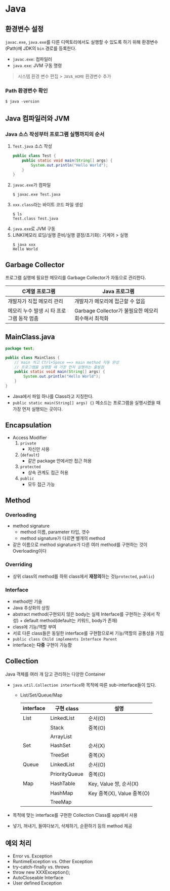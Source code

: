 # Java

## 환경변수 설정

`javac.exe`, `java.exe`를 다른 디렉토리에서도 실행할 수 있도록 하기 위해 환경변수(Path)에 JDK의 `bin` 경로를 등록한다.

- `javac.exe`: 컴파일러
- `java.exe`: JVM 구동 명령

>  시스템 환경 변수 편집 > `JAVA_HOME` 환경변수 추가

### Path 환경변수 확인

```shell
$ java -version
```



## Java 컴파일러와 JVM

### Java 소스 작성부터 프로그램 실행까지의 순서

1. `Test.java` 소스 작성
    ```java
    public class Test {
        public static void main(String[] args) {
            System.out.println("Hello World");
        }
    }
    ```
2. `javac.exe`가 컴파일
    ```shell
    $ javac.exe Test.java
    ```
3. `xxx.class`라는 바이트 코드 파일 생성
    ```shell
    $ ls
    Test.class Test.java
    ```
4. `java.exe`로 JVM 구동
5. LINK(메모리 로딩/실행 준비/실행 결정/초기화): 기계어 > 실행
    ```shell
    $ java xxx
    Hello World
    ```



## Garbage Collector

프로그램 실행에 필요한 메모리를 Garbage Collector가 자동으로 관리한다.

| C계열 프로그램 | Java 프로그램 |
| ------------- | ------------ |
| 개발자가 직접 메모리 관리 | 개발자가 메모리에 접근할 수 없음 |
| 메모리 누수 발생 시 타 프로그램 동작 멈춤 | Garbage Collector가 불필요한 메모리 회수해서 최적화 |



## MainClass.java

```java
package test;

public class MainClass {
	// main 치고 Ctrl+Space ==> main method 자동 완성
	// 프로그램을 실행할 때 가장 먼저 실행하는 출발점
	public static void main(String[] args) {
		System.out.println("Hello World");
	}
}
```

- Java에서 파일 하나를 Class라고 지칭한다.
- `public static main(String[] args) {}` 메소드는 프로그램을 실행시켰을 때 가장 먼저 실행되는 곳이다.



## Encapsulation

- Access Modifier
    1. `private`
        - 자신만 사용
    2. (`default`)
        - 같은 package 안에서만 접근 허용
    3. `protected`
        - 상속 관계도 접근 허용
    4. `public`
        - 모두 접근 가능



## Method

### Overloading

- method signature
    - method 이름, parameter 타입, 갯수
    - method signature가 다르면 별개의 method
- 같은 이름으로 method signature가 다른 여러 method를 구현하는 것이 Overloading이다

### Overriding

- 상위 class의 method를 하위 class에서 **재정의**하는 것(`protected`, `public`)

### Interface

- method만 기술
- Java 추상화의 상징
- abstract method(구현되지 않은 body는 실제 Interface를 구현하는 곳에서 작성) + default method(default는 키워드, body가 존재)
- class에 기능/역할 부여
- 서로 다른 class들은 동일한 interface를 구현함으로써 기능/역할의 공통성을 가짐
- `public class Child implements Interface Parent`
- interface는 **다중** 구현이 가능함



## Collection

Java 객체를 여러 개 담고 관리하는 다양한 Container
- `java.util.Collection interface`와 목적에 따른 sub-interface들이 있다.
    - List/Set/Queue/Map

        | interface | 구현 class | 설명 |
        | --------- | ---------- | ---- |
        | List | LinkedList | 순서(O) |
        |  | Stack | 중복(O) |
        |  | ArrayList |  |
        | Set | HashSet | 순서(X) |
        |  | TreeSet | 중복(X) |
        | Queue | LinkedList | 순서(O) |
        |  | PriorityQueue | 중복(O) |
        | Map | HashTable | Key, Value 쌍, 순서(X) |
        |  | HashMap | Key 중복(X), Value 중복(O) |
        |  | TreeMap |  |

- 목적에 맞는 interface를 구현한 Collection Class를 app에서 사용
- 넣기, 꺼내기, 들여다보기, 삭제하기, 순환하기 등의 method 제공



## 예외 처리

- Error vs. Exception
- RuntimeException vs. Other Exception
- try-catch-finally vs. throws
- throw new XXXException();
- AutoCloseable Interface
- User defined Exception
